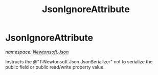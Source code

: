 ﻿---
title: JsonIgnoreAttribute
---

# JsonIgnoreAttribute
_namespace: [Newtonsoft.Json](N-Newtonsoft.Json.html)_

Instructs the @"T:Newtonsoft.Json.JsonSerializer" not to serialize the public field or public read/write property value.




